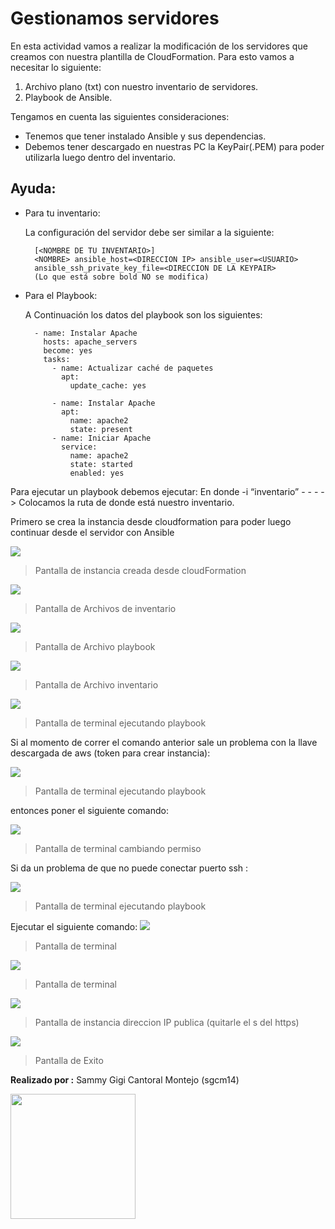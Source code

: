 Gestionamos servidores
=========
En esta actividad vamos a realizar la modificación de los servidores que creamos
con nuestra plantilla de CloudFormation. Para esto vamos a necesitar lo siguiente:
1. Archivo plano (txt) con nuestro inventario de servidores.
2. Playbook de Ansible.

Tengamos en cuenta las siguientes consideraciones:
- Tenemos que tener instalado Ansible y sus dependencias.
- Debemos tener descargado en nuestras PC la KeyPair(.PEM) para poder
utilizarla luego dentro del inventario.



Ayuda:
---

* Para tu inventario:

    La configuración del servidor debe ser similar a la siguiente:

        [<NOMBRE DE TU INVENTARIO>]
        <NOMBRE> ansible_host=<DIRECCION IP> ansible_user=<USUARIO>
        ansible_ssh_private_key_file=<DIRECCION DE LA KEYPAIR>
        (Lo que está sobre bold NO se modifica)

* Para el Playbook:

    A Continuación los datos del playbook son los siguientes:

        - name: Instalar Apache
          hosts: apache_servers
          become: yes
          tasks:
            - name: Actualizar caché de paquetes
              apt:
                update_cache: yes

            - name: Instalar Apache
              apt:
                name: apache2
                state: present
            - name: Iniciar Apache
              service:
                name: apache2
                state: started
                enabled: yes

Para ejecutar un playbook debemos ejecutar:
En donde -i “inventario” - - - - > Colocamos la ruta de donde está nuestro
inventario.

Primero se crea la instancia desde cloudformation para poder luego continuar desde el servidor con Ansible

![](https://raw.githubusercontent.com/sgcm14/0523C02-infraestructura-II/main/Ansible/image1.png)
> Pantalla de instancia creada desde cloudFormation

![](https://raw.githubusercontent.com/sgcm14/0523C02-infraestructura-II/main/Ansible/image2.png)
> Pantalla de Archivos de inventario

![](https://raw.githubusercontent.com/sgcm14/0523C02-infraestructura-II/main/Ansible/image3.png)
> Pantalla de Archivo playbook

![](https://raw.githubusercontent.com/sgcm14/0523C02-infraestructura-II/main/Ansible/image4.png)
> Pantalla de Archivo inventario

![](https://raw.githubusercontent.com/sgcm14/0523C02-infraestructura-II/main/Ansible/image5.png)
> Pantalla de terminal ejecutando playbook

Si al momento de correr el comando anterior sale un problema con la llave descargada de aws (token para crear instancia): 

![](https://raw.githubusercontent.com/sgcm14/0523C02-infraestructura-II/main/Ansible/image6.png)
> Pantalla de terminal ejecutando playbook

entonces poner el siguiente comando:

![](https://raw.githubusercontent.com/sgcm14/0523C02-infraestructura-II/main/Ansible/image7.png)
> Pantalla de terminal cambiando permiso

Si da un problema de que no puede conectar puerto ssh :

![](https://raw.githubusercontent.com/sgcm14/0523C02-infraestructura-II/main/Ansible/image8.png)
> Pantalla de terminal ejecutando playbook

Ejecutar el siguiente comando:
![](https://raw.githubusercontent.com/sgcm14/0523C02-infraestructura-II/main/Ansible/image9.png)
> Pantalla de terminal

![](https://raw.githubusercontent.com/sgcm14/0523C02-infraestructura-II/main/Ansible/image10.png)
> Pantalla de terminal

![](https://raw.githubusercontent.com/sgcm14/0523C02-infraestructura-II/main/Ansible/image11.png)
> Pantalla de instancia direccion IP publica (quitarle el s del https)

![](https://raw.githubusercontent.com/sgcm14/0523C02-infraestructura-II/main/Ansible/image12.png)
> Pantalla de Exito

**Realizado por :** Sammy Gigi Cantoral Montejo (sgcm14)

<img src ="https://raw.githubusercontent.com/sgcm14/sgcm14/main/sammy.jpg" width="200">